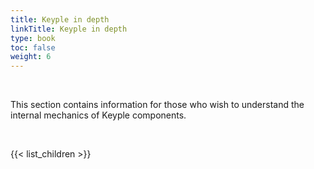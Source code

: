 ```yaml
---
title: Keyple in depth
linkTitle: Keyple in depth
type: book
toc: false
weight: 6
---
```


<br>

This section contains information for those who wish to understand the internal mechanics of Keyple components.

<br>

{{< list_children >}}